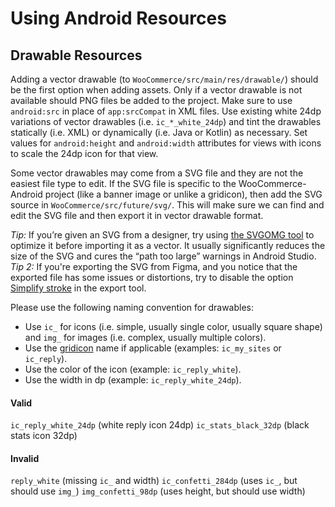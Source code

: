 # Using Android Resources

## Drawable Resources

Adding a vector drawable (to `WooCommerce/src/main/res/drawable/`) should be the first option when adding assets. Only if a vector drawable is not available should PNG files be added to the project. Make sure to use `android:src` in place of `app:srcCompat` in XML files. Use existing white 24dp variations of vector drawables (i.e. `ic_*_white_24dp`) and tint the drawables statically (i.e. XML) or dynamically (i.e. Java or Kotlin) as necessary. Set values for `android:height` and `android:width` attributes for views with icons to scale the 24dp icon for that view.

Some vector drawables may come from a SVG file and they are not the easiest file type to edit. If the SVG file is specific to the WooCommerce-Android project (like a banner image or unlike a gridicon), then add the SVG source in `WooCommerce/src/future/svg/`. This will make sure we can find and edit the SVG file and then export it in vector drawable format.

*Tip:* If you’re given an SVG from a designer, try using [the SVGOMG tool](https://href.li/?https://jakearchibald.github.io/svgomg/) to optimize it before importing it as a vector. It usually significantly reduces the size of the SVG and cures the “path too large” warnings in Android Studio.
*Tip 2:* If you're exporting the SVG from Figma, and you notice that the exported file has some issues or distortions, try to disable the option [Simplify stroke](https://help.figma.com/hc/en-us/articles/360040028114-Guide-to-exports-in-Figma#h_fee7100a-1540-4b62-bd45-e7ad6fa943b7) in the export tool.

Please use the following naming convention for drawables:

* Use `ic_` for icons (i.e. simple, usually single color, usually square shape) and `img_` for images (i.e. complex, usually multiple colors).
* Use the [gridicon](http://automattic.github.io/gridicons/) name if applicable (examples: `ic_my_sites` or `ic_reply`).
* Use the color of the icon (example: `ic_reply_white`).
* Use the width in dp (example: `ic_reply_white_24dp`).

#### Valid
`ic_reply_white_24dp` (white reply icon 24dp)
`ic_stats_black_32dp` (black stats icon 32dp)
#### Invalid
`reply_white` (missing `ic_` and width)
`ic_confetti_284dp` (uses `ic_`, but should use `img_`)
`img_confetti_98dp` (uses height, but should use width)
